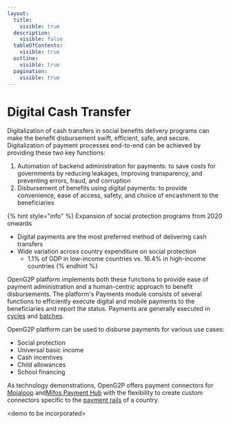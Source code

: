 ```yaml
---
layout:
  title:
    visible: true
  description:
    visible: false
  tableOfContents:
    visible: true
  outline:
    visible: true
  pagination:
    visible: true
---
```


# Digital Cash Transfer

Digitalization of cash transfers in social benefits delivery programs can make the benefit disbursement swift, efficient, safe, and secure. Digitalization of payment processes end-to-end can be achieved by providing these two key functions:

1. Automation of backend administration for payments: to save costs for governments by reducing leakages, improving transparency, and preventing errors, fraud, and corruption
2. Disbursement of benefits using digital payments: to provide convenience, ease of access, safety, and choice of encashment to the beneficiaries

{% hint style="info" %}
Expansion of social protection programs from 2020 onwards

* Digital payments are the most preferred method of delivering cash transfers
* Wide variation across country expenditure on social protection
  * 1.1% of GDP in low-income countries vs. 16.4% in high-income countries
{% endhint %}

OpenG2P platform implements both these functions to provide ease of payment administration and a human-centric approach to benefit disbursements. The platform's Payments module consists of several functions to efficiently execute digital and mobile payments to the beneficiaries and report the status. Payments are generally executed in [cycles](https://github.com/OpenG2P/openg2p-documentation/blob/1.2/eligibility-and-enrolment/broken-reference/README.md) and [batches](../../functionality/disbursement-cycles/payment-batches.md).

OpenG2P platform can be used to disburse payments for various use cases:

* Social protection
* Universal basic income
* Cash incentives
* Child allowances
* School financing

As technology demonstrations, OpenG2P offers payment connectors for [Mojaloop](https://mojaloop.io/) and[Mifos Payment Hub](https://payments.mifos.org/) with the flexibility to create custom connectors specific to the [payment rails](broken-reference) of a country.

\<demo to be incorporated>
